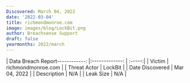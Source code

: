 ```yaml
---
Discovered: March 04, 2022
date: '2022-03-04'
title: richmondmonroe.com
image: images/blog/LockBit.png
author: Breachsense Support
draft: false
yearmonths: 2022/march
---
```


| Data Breach Report------------:   |:-------------:    | :-----:|
| Victim    | richmondmonroe.com      | 
| Threat Actor    | LockBit      | 
| Date Discovered    | Mar 04, 2022      | 
| Description    | N/A      | 
| Leak Size    | N/A      | 

